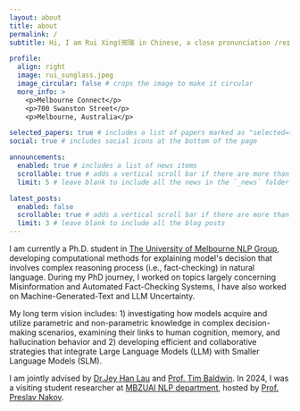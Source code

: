 ```yaml
---
layout: about
title: about
permalink: /
subtitle: Hi, I am Rui Xing(邢瑞 in Chinese, a close pronunciation /reɪ, ʃɪŋ/).

profile:
  align: right
  image: rui_sunglass.jpeg
  image_circular: false # crops the image to make it circular
  more_info: >
    <p>Melbourne Connect</p>
    <p>700 Swanston Street</p>
    <p>Melbourne, Australia</p>

selected_papers: true # includes a list of papers marked as "selected={true}"
social: true # includes social icons at the bottom of the page

announcements:
  enabled: true # includes a list of news items
  scrollable: true # adds a vertical scroll bar if there are more than 3 news items
  limit: 5 # leave blank to include all the news in the `_news` folder

latest_posts:
  enabled: false
  scrollable: true # adds a vertical scroll bar if there are more than 3 new posts items
  limit: 3 # leave blank to include all the blog posts
---
```


I am currently a Ph.D. student in <a href="https://cis.unimelb.edu.au/research/artificial-intelligence/research/Natural-Language-Processing" target="_blank">The University of Melbourne NLP Group</a>, developing computational methods for explaining model's decision that involves complex reasoning process (i.e., fact-checking) in natural language. During my PhD journey, I worked on topics largely concerning Misinformation and Automated Fact-Checking Systems, I have also worked on Machine-Generated-Text and LLM Uncertainty. 

My long term vision includes: 1) investigating how models acquire and utilize parametric and non-parametric knowledge in complex decision-making scenarios, examining their links to human cognition, memory, and hallucination behavior and 2) developing efficient and collaborative strategies that integrate Large Language Models (LLM) with Smaller Language Models (SLM).

I am jointly advised by <a href="https://jeyhan.my/" target="_blank">Dr.Jey Han Lau</a> and <a href="https://eltimster.github.io/www/" target="_blank">Prof. Tim Baldwin</a>. In 2024, I was a visiting student researcher at <a href="https://mbzuai.ac.ae/research/department/natural-language-processing-department/">MBZUAI NLP department</a>, hosted by <a href="https://mbzuai.ac.ae/study/faculty/preslav-nakov/">Prof. Preslav Nakov</a>.
